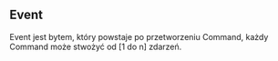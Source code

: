 ## Event

Event jest bytem, który powstaje po przetworzeniu Command,
każdy Command może stwożyć od [1 do n] zdarzeń.